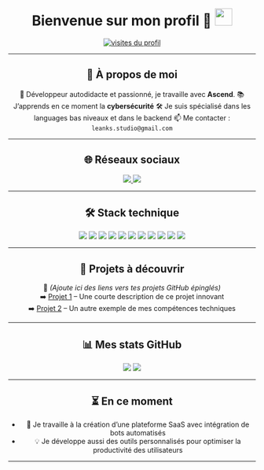 <h1 align="center">
  Bienvenue sur mon profil 👋
  <img src="https://media.giphy.com/media/hvRJCLFzcasrR4ia7z/giphy.gif" width="35">
</h1>

<p align="center">
  <a href="https://github.com/LeanksCelsus">
    <img src="https://komarev.com/ghpvc/?username=LeanksCelsus&label=Visiteurs&color=0e75b6&style=flat" alt="visites du profil"/>
  </a>
</p>

---

<div align="center">

## 🚀 À propos de moi

🎯 Développeur autodidacte et passionné, je travaille avec **Ascend**.
📚 J’apprends en ce moment la **cybersécurité**
🛠️ Je suis spécialisé dans les languages bas niveaux et dans le backend
📫 Me contacter : `leanks.studio@gmail.com`

---

## 🌐 Réseaux sociaux

<p align="center">
  <a href="https://discordapp.com/users/wtpw">
    <img src="https://img.shields.io/badge/Discord-5865F2?style=for-the-badge&logo=discord&logoColor=white" />
  </a>
  <a href="https://t.me/deouf_dev">
    <img src="https://img.shields.io/badge/Telegram-2CA5E0?style=for-the-badge&logo=telegram&logoColor=white" />
  </a>
</p>

---

## 🛠️ Stack technique

<p align="center">
  <img src="https://img.shields.io/badge/HTML-E34F26?style=for-the-badge&logo=html5&logoColor=white" />
  <img src="https://img.shields.io/badge/CSS-1572B6?style=for-the-badge&logo=css3&logoColor=white" />
  <img src="https://img.shields.io/badge/JavaScript-F7DF1E?style=for-the-badge&logo=javascript&logoColor=black" />
  <img src="https://img.shields.io/badge/Python-3670A0?style=for-the-badge&logo=python&logoColor=ffdd54" />
  <img src="https://img.shields.io/badge/Node.js-339933?style=for-the-badge&logo=node.js&logoColor=white" />
  <img src="https://img.shields.io/badge/React-20232A?style=for-the-badge&logo=react&logoColor=61DAFB" />
  <img src="https://img.shields.io/badge/MySQL-00758F?style=for-the-badge&logo=mysql&logoColor=white" />
  <img src="https://img.shields.io/badge/MongoDB-4EA94B?style=for-the-badge&logo=mongodb&logoColor=white" />
  <img src="https://img.shields.io/badge/IntelliJ%20IDEA-000?style=for-the-badge&logo=intellijidea&logoColor=white" />
  <img src="https://img.shields.io/badge/Debian-A81D33?style=for-the-badge&logo=debian&logoColor=white" />
  <img src="https://img.shields.io/badge/Arch_Linux-1793D1?style=for-the-badge&logo=arch-linux&logoColor=white" />
</p>

---

## 📌 Projets à découvrir

🔧 *(Ajoute ici des liens vers tes projets GitHub épinglés)*  
➡️ [Projet 1](https://github.com/LeanksCelsus/NomDuProjet) – Une courte description de ce projet innovant  
➡️ [Projet 2](https://github.com/LeanksCelsus/AutreProjet) – Un autre exemple de mes compétences techniques

---

## 📊 Mes stats GitHub

<p align="center">
  <img src="https://github-readme-stats.vercel.app/api?username=LeanksCelsus&show_icons=true&theme=default&hide_border=true" />
  <img src="https://github-readme-stats.vercel.app/api/top-langs/?username=LeanksCelsus&layout=compact&hide_border=true" />
</p>

---

## ⏳ En ce moment

- 🚧 Je travaille à la création d’une plateforme SaaS avec intégration de bots automatisés  
- 💡 Je développe aussi des outils personnalisés pour optimiser la productivité des utilisateurs

---

</div>
